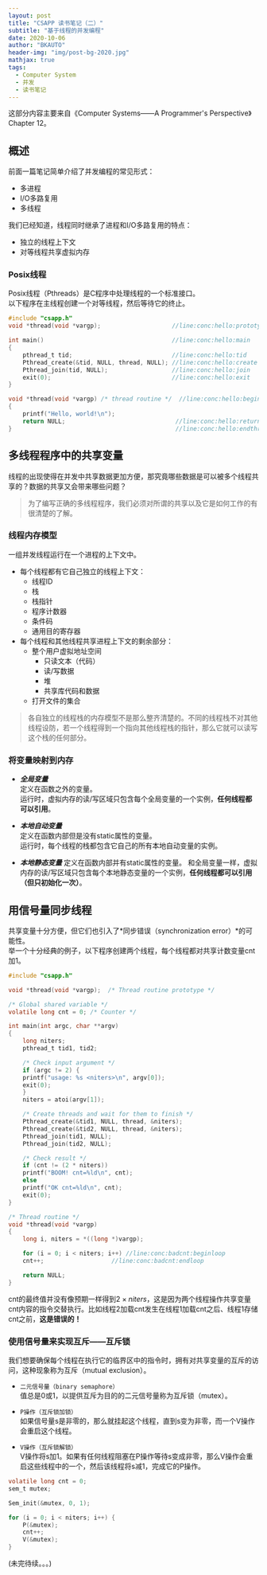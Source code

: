 ```yaml
---
layout: post
title: "CSAPP 读书笔记（二）"
subtitle: "基于线程的并发编程"
date: 2020-10-06
author: "BKAUTO"
header-img: "img/post-bg-2020.jpg"
mathjax: true
tags:
  - Computer System
  - 并发
  - 读书笔记
---
```


这部分内容主要来自《Computer Systems——A Programmer's Perspective》Chapter 12。

## 概述 
前面一篇笔记简单介绍了并发编程的常见形式：
- 多进程
- I/O多路复用
- 多线程

我们已经知道，线程同时继承了进程和I/O多路复用的特点：
- 独立的线程上下文
- 对等线程共享虚拟内存

### Posix线程
Posix线程（Pthreads）是C程序中处理线程的一个标准接口。  
以下程序在主线程创建一个对等线程，然后等待它的终止。
```c
#include "csapp.h"
void *thread(void *vargp);                    //line:conc:hello:prototype

int main()                                    //line:conc:hello:main
{
    pthread_t tid;                            //line:conc:hello:tid
    Pthread_create(&tid, NULL, thread, NULL); //line:conc:hello:create
    Pthread_join(tid, NULL);                  //line:conc:hello:join
    exit(0);                                  //line:conc:hello:exit
}

void *thread(void *vargp) /* thread routine */  //line:conc:hello:beginthread
{
    printf("Hello, world!\n");                 
    return NULL;                               //line:conc:hello:return
}                                              //line:conc:hello:endthread
```

## 多线程程序中的共享变量
线程的出现使得在并发中共享数据更加方便，那究竟哪些数据是可以被多个线程共享的？数据的共享又会带来哪些问题？
> 为了编写正确的多线程程序，我们必须对所谓的共享以及它是如何工作的有很清楚的了解。

### 线程内存模型
一组并发线程运行在一个进程的上下文中。  
- 每个线程都有它自己独立的线程上下文：
    - 线程ID
    - 栈
    - 栈指针
    - 程序计数器
    - 条件码
    - 通用目的寄存器
- 每个线程和其他线程共享进程上下文的剩余部分：
    - 整个用户虚拟地址空间
        - 只读文本（代码）
        - 读/写数据
        - 堆
        - 共享库代码和数据
    - 打开文件的集合  

> 各自独立的线程栈的内存模型不是那么整齐清楚的。不同的线程栈不对其他线程设防，若一个线程得到一个指向其他线程栈的指针，那么它就可以读写这个栈的任何部分。

### 将变量映射到内存
- ***全局变量***    
定义在函数之外的变量。    
运行时，虚拟内存的读/写区域只包含每个全局变量的一个实例，**任何线程都可以引用**。

- ***本地自动变量***  
定义在函数内部但是没有static属性的变量。  
运行时，每个线程的栈都包含它自己的所有本地自动变量的实例。  

- ***本地静态变量***
定义在函数内部并有static属性的变量。
和全局变量一样，虚拟内存的读/写区域只包含每个本地静态变量的一个实例，**任何线程都可以引用（但只初始化一次）**。

## 用信号量同步线程
共享变量十分方便，但它们也引入了*同步错误（synchronization error）*的可能性。  
举一个十分经典的例子，以下程序创建两个线程，每个线程都对共享计数变量cnt加1。  
```c
#include "csapp.h"

void *thread(void *vargp);  /* Thread routine prototype */

/* Global shared variable */
volatile long cnt = 0; /* Counter */

int main(int argc, char **argv) 
{
    long niters;
    pthread_t tid1, tid2;

    /* Check input argument */
    if (argc != 2) { 
	printf("usage: %s <niters>\n", argv[0]);
	exit(0);
    }
    niters = atoi(argv[1]);

    /* Create threads and wait for them to finish */
    Pthread_create(&tid1, NULL, thread, &niters);
    Pthread_create(&tid2, NULL, thread, &niters);
    Pthread_join(tid1, NULL);
    Pthread_join(tid2, NULL);

    /* Check result */
    if (cnt != (2 * niters))
	printf("BOOM! cnt=%ld\n", cnt);
    else
	printf("OK cnt=%ld\n", cnt);
    exit(0);
}

/* Thread routine */
void *thread(void *vargp) 
{
    long i, niters = *((long *)vargp);

    for (i = 0; i < niters; i++) //line:conc:badcnt:beginloop
	cnt++;                   //line:conc:badcnt:endloop

    return NULL;
}
```
cnt的最终值并没有像预期一样得到$2\times{niters}$，这是因为两个线程操作共享变量cnt内容的指令交替执行。比如线程2加载cnt发生在线程1加载cnt之后、线程1存储cnt之前，**这是错误的！**

### 使用信号量来实现互斥——互斥锁
我们想要确保每个线程在执行它的临界区中的指令时，拥有对共享变量的互斥的访问，这种现象称为互斥（mutual exclusion）。

- `二元信号量（binary semaphore）`  
值总是0或1，以提供互斥为目的的二元信号量称为互斥锁（mutex）。  

- `P操作（互斥锁加锁）`   
如果信号量s是非零的，那么就挂起这个线程，直到s变为非零，而一个V操作会重启这个线程。

- `V操作（互斥锁解锁）`  
V操作将s加1。如果有任何线程阻塞在P操作等待s变成非零，那么V操作会重启这些线程中的一个，然后该线程将s减1，完成它的P操作。

```c
volatile long cnt = 0;
sem_t mutex;

Sem_init(&mutex, 0, 1);

for (i = 0; i < niters; i++) {
    P(&mutex);
    cnt++;
    V(&mutex);
}
```
(未完待续。。。)